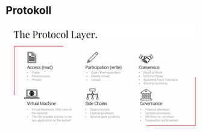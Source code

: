 # Protokoll

![Der Protokoll-Layer. Eigene Darstellung in Anlehnung an Rauchs et al. \(2018\)](../../.gitbook/assets/protocol-layer.png)



